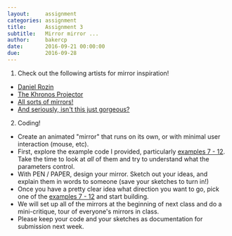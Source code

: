 ```yaml
---
layout:     assignment
categories: assignment
title:      Assignment 3
subtitle:   Mirror mirror ...
author:     bakercp
date:       2016-09-21 00:00:00
due:        2016-09-28
---
```


1. Check out the following artists for mirror inspiration!
  - [Daniel Rozin](http://www.smoothware.com/danny/)
  - [The Khronos Projector](http://www.k2.t.u-tokyo.ac.jp/members/alvaro/Khronos/)
  - [All sorts of mirrors!](https://www.youtube.com/playlist?list=PL6C1909B96FB79A2A)
  - [And seriously, isn't this just gorgeous?](https://vimeo.com/128375543)

2. Coding!
  - Create an animated "mirror" that runs on its own, or with minimal user interaction (mouse, etc).
  - First, explore the example code I provided, particularly [examples 7 - 12](https://github.com/SAIC-ATS/ARTTECH-3135/tree/master/Week_03).  Take the time to look at _all_ of them and try to understand what the parameters control.
  - With PEN / PAPER, design your mirror. Sketch out your ideas, and explain them in words to someone (save your sketches to turn in!)
  - Once you have a pretty clear idea what direction you want to go, pick one of the [examples 7 - 12](https://github.com/SAIC-ATS/ARTTECH-3135/tree/master/Week_03) and start building.
  - We will set up all of the mirrors at the beginning of next class and do a mini-critique, tour of everyone's mirrors in class.
  - Please keep your code and your sketches as documentation for submission next week.